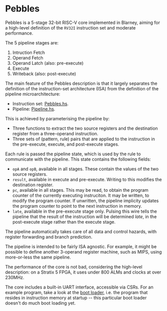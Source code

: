 # Pebbles

Pebbles is a 5-stage 32-bit RISC-V core implemented in Blarney, aiming
for a high-level definition of the `RV32I` instruction set and
moderate performance.

The 5 pipeline stages are:

  1. Intruction Fetch
  2. Operand Fetch
  3. Operand Latch (also: pre-execute)
  4. Execute
  5. Writeback (also: post-execute)

The main feature of the Pebbles description is that it largely
separates the definition of the instruction-set architecture (ISA)
from the definition of the pipeline microarchitecture:

  * Instruction set: [Pebbles.hs](src/Pebbles.hs).
  * Pipeline: [Pipeline.hs](src/Pipeline.hs).

This is achieved by parameterising the pipeline by:

  * Three functions to extract the two source registers and the 
    destination register from a three-operand instruction.
  * Three sets of (pattern, rule) pairs that are applied to the
    instruction in the pre-execute, execute, and post-execute stages.

Each rule is passed the pipeline state, which is used by the rule to
communicate with the pipeline.  This state contains the following
fields:

  * `opA` and `opB`, available in all stages.  These contain the
    values of the two source registers.
  * `result`, available in execute and pre-execute.  Writing to this
    modifies the destination register.
  * `pc`, available in all stages.  This may be read, to obtain the
    program counter of the currently executing instruciton.  It may be
    written, to modify the program counter.
    If unwritten, the pipeline implicity updates the program counter
    to point to the next instruction in memory.
  * `late`, available in the pre-execute stage only.  Pulsing this
    wire tells the pipeline that the result of the instruction will be
    determined *late*, in the post-execute stage rather than the execute
    stage.

The pipeline automatically takes care of all data and control hazards,
with register forwarding and branch prediction.

The pipeline is intended to be fairly ISA agnostic.  For example, it
might be possible to define another 3-operand register machine, such
as MIPS, using more-or-less the same pipeline.

The performance of the core is not bad, considering the high-level
description: on a Stratix 5 FPGA, it uses under 800 ALMs and clocks at
over 230MHz.

The core includes a built-in UART interface, accessible via CSRs.  For
an example program, take a look at the [boot loader](boot/main.c),
i.e.  the program that resides in instruction memory at startup --
this particular boot loader doesn't do much boot loading yet.

